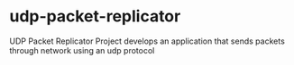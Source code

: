 # udp-packet-replicator
UDP Packet Replicator Project develops an application that sends packets through network using an udp protocol

